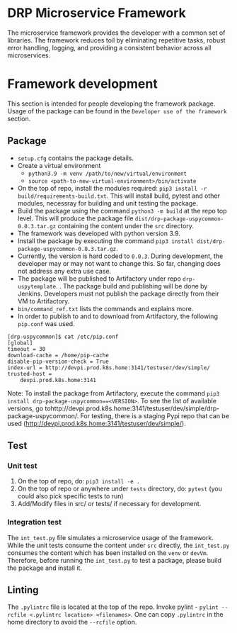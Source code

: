 # DRP Microservice Framework
The microservice framework provides the developer with a common set of libraries. The framework reduces toil by eliminating repetitive tasks, robust error handling, logging, and providing a consistent behavior across all microservices.
# Framework development
This section is intended for people developing the framework package. Usage of the package can be found in the `Developer use of the framework` section.
## Package
* `setup.cfg` contains the package details.
* Create a virtual environment
  * `python3.9 -m venv /path/to/new/virtual/environment`
  * `source <path-to-new-virtual-environment>/bin/activate`
* On the top of repo, install the modules required: `pip3 install -r build/requirements-build.txt`. This will install build, pytest and other modules, necessray for building and unit testing the package.
* Build the package using the command `python3 -m build` at the repo top level. This will produce the package file `dist/drp-package-uspycommon-0.0.3.tar.gz` containing the content under the `src` directory.
* The framework was developed with python version 3.9.
* Install the package by executing the command `pip3 install dist/drp-package-uspycommon-0.0.3.tar.gz`.
* Currently, the version is hard coded to `0.0.3`. During development, the developer may or may not want to change this. So far, changing does not address any extra use case.
* The package will be published to Artifactory under repo `drp-uspytemplate`. . The package build and publishing will be done by Jenkins. Developers must not publish the package directly from their VM to Artifactory.
* `bin/command_ref.txt` lists the commands and explains more.
* In order to publish to and to download from Artifactory, the following `pip.conf` was used.
```
[drp-uspycommon]$ cat /etc/pip.conf
[global]
timeout = 30
download-cache = /home/pip-cache
disable-pip-version-check = True
index-url = http://devpi.prod.k8s.home:3141/testuser/dev/simple/
trusted-host =
    devpi.prod.k8s.home:3141
```
Note: To install the package from Artifactory, execute the command `pip3 install drp-package-uspycommon==<VERSION>`. To see the list of available versions, go tohttp://devpi.prod.k8s.home:3141/testuser/dev/simple/drp-package-uspycommon/. For testing, there is a staging Pypi repo that can be used (http://devpi.prod.k8s.home:3141/testuser/dev/simple/).
## Test
### Unit test
1. On the top of repo, do: `pip3 install -e .`
2. On the top of repo or anywhere under `tests` directory, do: `pytest` (you could also pick specific tests to run)
3. Add/Modify files in src/ or tests/ if necessary for development.
### Integration test
The `int_test.py` file simulates a microservice usage of the framework. While the unit tests consume the content under `src` directly, the `int_test.py` consumes the content which has been installed on the `venv` or `devVm`. Therefore, before running the `int_test.py` to test a package, please build the package and install it.
## Linting
The `.pylintrc` file is located at the top of the repo. Invoke pylint - `pylint --rcfile <.pylintrc location> <filenames>`. One can copy `.pylintrc` in the home directory to avoid the `--rcfile` option.
